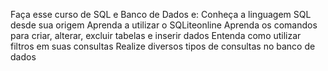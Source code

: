 Faça esse curso de SQL e Banco de Dados e:
Conheça a linguagem SQL desde sua origem
Aprenda a utilizar o SQLiteonline
Aprenda os comandos para criar, alterar, excluir tabelas e inserir dados
Entenda como utilizar filtros em suas consultas
Realize diversos tipos de consultas no banco de dados
